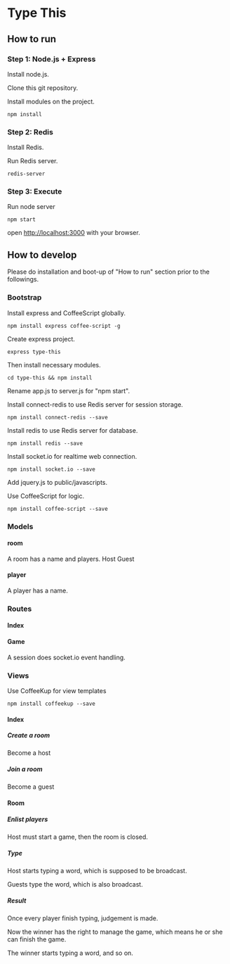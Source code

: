 # Type This

## How to run

### Step 1: Node.js + Express

Install node.js.

Clone this git repository.

Install modules on the project.

	npm install

### Step 2: Redis

Install Redis.

Run Redis server.

	redis-server

### Step 3: Execute  

Run node server
	
	npm start
		
open [http://localhost:3000](http://localhost:3000) with your browser.

## How to develop

Please do installation and boot-up of "How to run" section prior to the followings.

### Bootstrap

Install express and CoffeeScript globally.
	
	npm install express coffee-script -g

Create express project.

	express type-this
	
Then install necessary modules.

	cd type-this && npm install
	
Rename app.js to server.js for "npm start".

Install connect-redis to use Redis server for session storage.

	npm install connect-redis --save

Install redis to use Redis server for database.

	npm install redis --save
	
Install socket.io for realtime web connection.

	npm install socket.io --save
	
Add jquery.js to public/javascripts.

Use CoffeeScript for logic.

	npm install coffee-script --save

### Models

#### room

A room has a name and players.
Host
Guest

#### player

A player has a name.

### Routes

#### Index

#### Game

A session does socket.io event handling.

### Views

Use CoffeeKup for view templates

	npm install coffeekup --save

#### Index

##### Create a room

Become a host

##### Join a room

Become a guest

#### Room

##### Enlist players

Host must start a game, then the room is closed.

##### Type

Host starts typing a word, which is supposed to be broadcast.

Guests type the word, which is also broadcast.

##### Result

Once every player finish typing, judgement is made.

Now the winner has the right to manage the game, which means he or she can finish the game.

The winner starts typing a word, and so on.